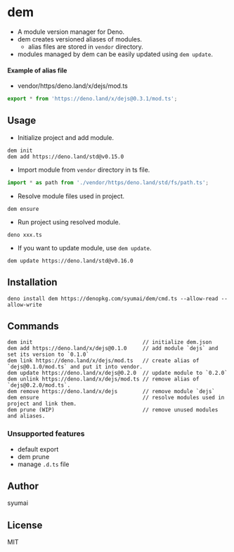 # dem

- A module version manager for Deno.
- dem creates versioned aliases of modules.
  - alias files are stored in `vendor` directory.
- modules managed by dem can be easily updated using `dem update`.

#### Example of alias file

- vendor/https/deno.land/x/dejs/mod.ts

```ts
export * from 'https://deno.land/x/dejs@0.3.1/mod.ts';
```

## Usage

- Initialize project and add module.

```
dem init
dem add https://deno.land/std@v0.15.0
```

- Import module from `vendor` directory in ts file.

```ts
import * as path from './vendor/https/deno.land/std/fs/path.ts';
```

- Resolve module files used in project.

```
dem ensure
```

- Run project using resolved module.

```
deno xxx.ts
```

- If you want to update module, use `dem update`.

```
dem update https://deno.land/std@v0.16.0
```

## Installation

```console
deno install dem https://denopkg.com/syumai/dem/cmd.ts --allow-read --allow-write
```

## Commands

```console
dem init                                   // initialize dem.json
dem add https://deno.land/x/dejs@0.1.0     // add module `dejs` and set its version to `0.1.0`
dem link https://deno.land/x/dejs/mod.ts   // create alias of `dejs@0.1.0/mod.ts` and put it into vendor.
dem update https://deno.land/x/dejs@0.2.0  // update module to `0.2.0`
dem unlink https://deno.land/x/dejs/mod.ts // remove alias of `dejs@0.2.0/mod.ts`.
dem remove https://deno.land/x/dejs        // remove module `dejs`
dem ensure                                 // resolve modules used in project and link them.
dem prune (WIP)                            // remove unused modules and aliases.
```

### Unsupported features

- default export
- dem prune
- manage `.d.ts` file

## Author

syumai

## License

MIT

